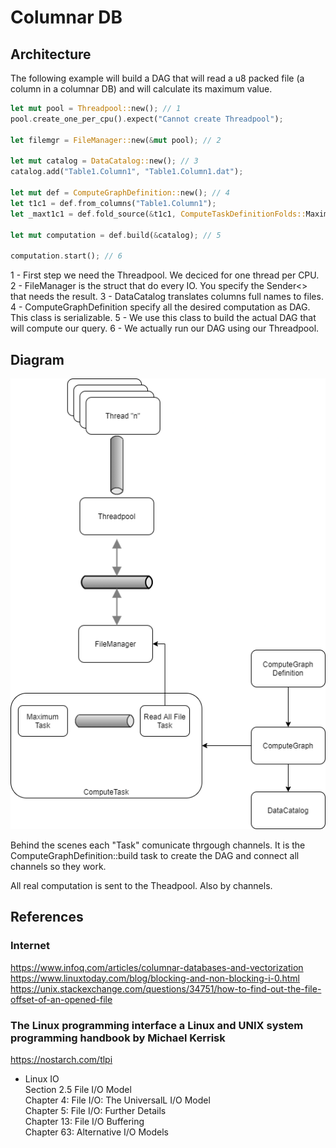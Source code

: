 # Columnar DB

## Architecture

The following example will build a DAG that will read a u8 packed file (a column in a columnar DB) and will calculate its maximum value.

```rust
let mut pool = Threadpool::new(); // 1
pool.create_one_per_cpu().expect("Cannot create Threadpool");

let filemgr = FileManager::new(&mut pool); // 2

let mut catalog = DataCatalog::new(); // 3
catalog.add("Table1.Column1", "Table1.Column1.dat");

let mut def = ComputeGraphDefinition::new(); // 4
let t1c1 = def.from_columns("Table1.Column1");
let _maxt1c1 = def.fold_source(&t1c1, ComputeTaskDefinitionFolds::Maximum);

let mut computation = def.build(&catalog); // 5

computation.start(); // 6
```

1 - First step we need the Threadpool. We deciced for one thread per CPU.
2 - FileManager is the struct that do every IO. You specify the Sender<> that needs the result.
3 - DataCatalog translates columns full names to files.
4 - ComputeGraphDefinition specify all the desired computation as DAG. This class is serializable.
5 - We use this class to build the actual DAG that will compute our query.
6 - We actually run our DAG using our Threadpool.

## Diagram

![](dbarchitecture.png)

Behind the scenes each "Task" comunicate thrgough channels. It is the ComputeGraphDefinition::build task to create the DAG and connect all channels so they work.

All real computation is sent to the Theadpool. Also by channels.

## References
### Internet
https://www.infoq.com/articles/columnar-databases-and-vectorization  
https://www.linuxtoday.com/blog/blocking-and-non-blocking-i-0.html  
https://unix.stackexchange.com/questions/34751/how-to-find-out-the-file-offset-of-an-opened-file  

### The Linux programming interface a Linux and UNIX system programming handbook by Michael Kerrisk
https://nostarch.com/tlpi  

- Linux IO  
Section 2.5 File I/O Model  
Chapter 4: File I/O: The UniversalL I/O Model  
Chapter 5: File I/O: Further Details  
Chapter 13: File I/O Buffering  
Chapter 63: Alternative I/O Models

